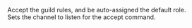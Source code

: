 Accept the guild rules, and be auto-assigned the default role.<br />
Sets the channel to listen for the accept command.